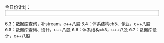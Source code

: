 今日份计划：<input type="text" value="" style="width:100%;"><u></u></input>

6.3：数据库查询，补stream，c++八股
6.4：体系结构ch5、作业，c++八股
6.5：数据库查询、设计，c++八股
6.6：体系结构ch3，c++八股
6.7：数据库设计，c++八股

